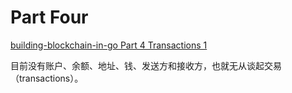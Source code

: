 # Part Four
[building-blockchain-in-go Part 4 Transactions 1](https://jeiwan.cc/posts/building-blockchain-in-go-part-4/)

目前没有账户、余额、地址、钱、发送方和接收方，也就无从谈起交易（transactions）。

